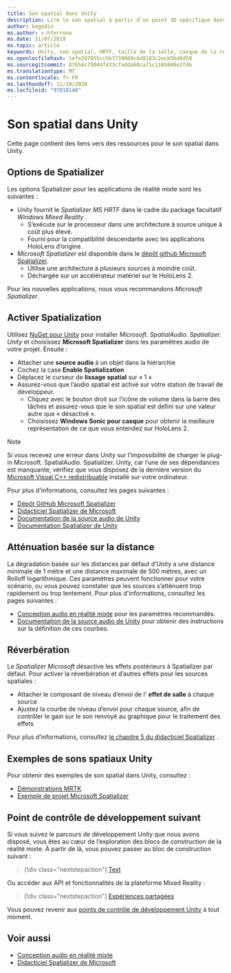 ```yaml
---
title: Son spatial dans Unity
description: Lire le son spatial à partir d’un point 3D spécifique dans votre scène Unity.
author: kegodin
ms.author: v-hferrone
ms.date: 11/07/2019
ms.topic: article
keywords: Unity, son spatial, HRTF, taille de la salle, casque de la réalité mixte, casque Windows Mixed realisation, casque de la réalité virtuelle, MRTK, boîte à outils de la réalité mixte, Spatializer, réverbération
ms.openlocfilehash: 1efe287855cc5b7738069c6d8183c2ecb5bd6d59
ms.sourcegitcommit: 87b54c75044f433cfadda68ca71c1165608e2f4b
ms.translationtype: MT
ms.contentlocale: fr-FR
ms.lasthandoff: 12/10/2020
ms.locfileid: "97010140"
---
```

# <a name="spatial-sound-in-unity"></a>Son spatial dans Unity

Cette page contient des liens vers des ressources pour le son spatial dans Unity.

## <a name="spatializer-options"></a>Options de Spatializer
Les options Spatializer pour les applications de réalité mixte sont les suivantes :
* Unity fournit le *Spatializer MS HRTF* dans le cadre du package facultatif *Windows Mixed Reality* .
  * S’exécute sur le processeur dans une architecture à source unique à coût plus élevé.
  * Fourni pour la compatibilité descendante avec les applications HoloLens d’origine.
* *Microsoft Spatializer* est disponible dans le [dépôt github Microsoft Spatializer](https://github.com/microsoft/spatialaudio-unity).
  * Utilise une architecture à plusieurs sources à moindre coût.
  * Déchargée sur un accélérateur matériel sur le HoloLens 2. 

Pour les nouvelles applications, nous vous recommandons *Microsoft Spatializer*.

## <a name="enable-spatialization"></a>Activer Spatialization

Utilisez [NuGet pour Unity](https://github.com/GlitchEnzo/NuGetForUnity/releases/latest) pour installer _Microsoft. SpatialAudio. Spatializer. Unity_ et choisissez **Microsoft Spatializer** dans les paramètres audio de votre projet. Ensuite :
* Attacher une **source audio** à un objet dans la hiérarchie
* Cochez la case **Enable Spatialization**
* Déplacez le curseur de **lissage spatial** sur « 1 »
* Assurez-vous que l’audio spatial est activé sur votre station de travail de développeur. 
    * Cliquez avec le bouton droit sur l’icône de volume dans la barre des tâches et assurez-vous que le son spatial est défini sur une valeur autre que « désactivé ». 
    * Choisissez **Windows Sonic pour casque** pour obtenir la meilleure représentation de ce que vous entendez sur HoloLens 2.

>[!NOTE]
>Si vous recevez une erreur dans Unity sur l’impossibilité de charger le plug-in Microsoft. SpatialAudio. Spatializer. Unity, car l’une de ses dépendances est manquante, vérifiez que vous disposez de la dernière version du [Microsoft Visual C++ redistribuable](https://support.microsoft.com/en-us/help/2977003/the-latest-supported-visual-c-downloads) installé sur votre ordinateur.

Pour plus d'informations, consultez les pages suivantes :
* [Dépôt GitHub Microsoft Spatializer](https://github.com/microsoft/spatialaudio-unity)
* [Didacticiel Spatializer de Microsoft](tutorials/unity-spatial-audio-ch1.md)
* [Documentation de la source audio de Unity](https://docs.unity3d.com/2019.3/Documentation/Manual/class-AudioSource.html)
* [Documentation Spatializer de Unity](https://docs.unity3d.com/Manual/VRAudioSpatializer.html)

## <a name="distance-based-attenuation"></a>Atténuation basée sur la distance
La dégradation basée sur les distances par défaut d’Unity a une distance minimale de 1 mètre et une distance maximale de 500 mètres, avec un Rolloff logarithmique. Ces paramètres peuvent fonctionner pour votre scénario, ou vous pouvez constater que les sources s’atténuent trop rapidement ou trop lentement. Pour plus d'informations, consultez les pages suivantes :
* [Conception audio en réalité mixte](../../design/spatial-sound-design.md) pour les paramètres recommandés.
* [Documentation de la source audio de Unity](https://docs.unity3d.com/2019.3/Documentation/Manual/class-AudioSource.html) pour obtenir des instructions sur la définition de ces courbes.

## <a name="reverb"></a>Réverbération
Le _Spatializer Microsoft_ désactive les effets postérieurs à Spatializer par défaut. Pour activer la réverbération et d’autres effets pour les sources spatiales :
* Attacher le composant de niveau d’envoi de l' **effet de salle** à chaque source
* Ajustez la courbe de niveau d’envoi pour chaque source, afin de contrôler le gain sur le son renvoyé au graphique pour le traitement des effets

Pour plus d’informations, consultez [le chapitre 5 du didacticiel Spatializer](tutorials/unity-spatial-audio-ch5.md) .

## <a name="unity-spatial-sound-examples"></a>Exemples de sons spatiaux Unity
Pour obtenir des exemples de son spatial dans Unity, consultez :
* [Démonstrations MRTK](https://github.com/microsoft/MixedRealityToolkit-Unity/tree/mrtk_release/Assets/MixedRealityToolkit.Examples/Demos/Audio)
* [Exemple de projet Microsoft Spatializer](https://github.com/microsoft/spatialaudio-unity/tree/master/Samples/MicrosoftSpatializerSample)

## <a name="next-development-checkpoint"></a>Point de contrôle de développement suivant

Si vous suivez le parcours de développement Unity que nous avons disposé, vous êtes au cœur de l’exploration des blocs de construction de la réalité mixte. À partir de là, vous pouvez passer au bloc de construction suivant :

> [!div class="nextstepaction"]
> [Text](text-in-unity.md)

Ou accéder aux API et fonctionnalités de la plateforme Mixed Reality :

> [!div class="nextstepaction"]
> [Expériences partagées](shared-experiences-in-unity.md)

Vous pouvez revenir aux [points de contrôle de développement Unity](unity-development-overview.md#2-core-building-blocks) à tout moment.

## <a name="see-also"></a>Voir aussi
* [Conception audio en réalité mixte](../../design/spatial-sound-design.md)
* [Didacticiel Spatializer de Microsoft](tutorials/unity-spatial-audio-ch1.md)
